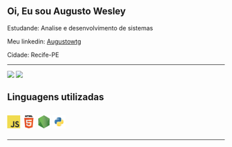 ## Oi, Eu sou Augusto Wesley
Estudande: Analise e desenvolvimento de sistemas <br>
<div>
  <p>Meu linkedin: <a href="https://www.linkedin.com/in/augustowtg/">Augustowtg<a><p>
  <p>Cidade: Recife-PE<p>
<div>
<hr>
<div>
  <img height="180em" src="https://github-readme-stats.vercel.app/api?username=augustowtg&show_icons=true&theme=vue-dark&include_all_commits=true&count_private=true"/>
  <img height="180em" src="https://github-readme-stats.vercel.app/api/top-langs/?username=augustowtg&&langs_count=16&theme=vue-dark"/>
<div>
<div>
  <h2>Linguagens utilizadas<h2>
  <img height="30" src="https://raw.githubusercontent.com/github/explore/80688e429a7d4ef2fca1e82350fe8e3517d3494d/topics/javascript/javascript.png">
  <img height="30" src="https://raw.githubusercontent.com/github/explore/80688e429a7d4ef2fca1e82350fe8e3517d3494d/topics/html/html.png">
  <img height="30" src="https://raw.githubusercontent.com/github/explore/80688e429a7d4ef2fca1e82350fe8e3517d3494d/topics/nodejs/nodejs.png">
  <img height="30" src="https://raw.githubusercontent.com/github/explore/80688e429a7d4ef2fca1e82350fe8e3517d3494d/topics/python/python.png">
<div>
<hr>
